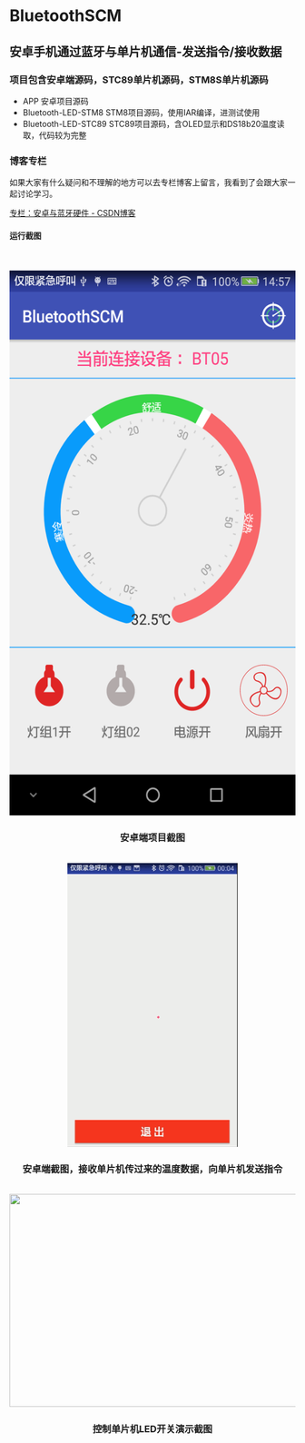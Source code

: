 # BluetoothSCM
安卓手机通过蓝牙与单片机通信-发送指令/接收数据  
------------------------------------------
### 项目包含安卓端源码，STC89单片机源码，STM8S单片机源码   
 * APP  安卓项目源码
 * Bluetooth-LED-STM8    STM8项目源码，使用IAR编译，进测试使用
 * Bluetooth-LED-STC89   STC89项目源码，含OLED显示和DS18b20温度读取，代码较为完整
 
### 博客专栏
  如果大家有什么疑问和不理解的地方可以去专栏博客上留言，我看到了会跟大家一起讨论学习。
  
  [专栏：安卓与蓝牙硬件 - CSDN博客](https://blog.csdn.net/column/details/25558.html)

#### 运行截图  
<br/>
<br/>
<div align="center">
<img src="https://github.com/1989Jiangtao/BluetoothSCM/blob/master/screenshots/device-2018-09-15-145745.png" width="540" height="960"></img>
</div>
<div align="center"> <h3>安卓端项目截图 </h3></div>
<br/>
<div align="center">     
<img src="https://github.com/1989Jiangtao/BluetoothSCM/blob/master/screenshots/%E8%93%9D%E7%89%99cjt.gif" width="300" height="500"
     alt="图片描述文字"></img>
</div>

<div align="center"> <h3>安卓端截图，接收单片机传过来的温度数据，向单片机发送指令</h3></div>
<br/>

<div align="center">
  <img src="https://github.com/1989Jiangtao/BluetoothSCM/blob/master/screenshots/%E8%93%9D%E7%89%99%E5%8D%95%E7%89%87%E6%9C%BA%E6%8E%A7%E5%88%B6LED.gif" width="630" height="375"></img>
</div>
<div align="center"> <h3>控制单片机LED开关演示截图</h3></div>
<br/>
